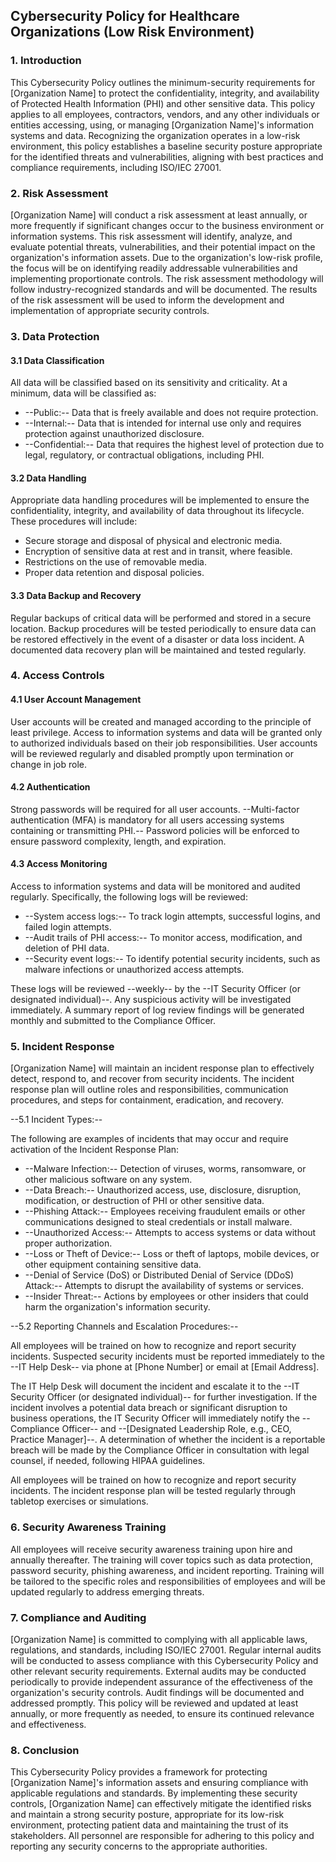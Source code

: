 ## Cybersecurity Policy for Healthcare Organizations (Low Risk Environment)

### 1. Introduction

This Cybersecurity Policy outlines the minimum-security requirements for [Organization Name] to protect the confidentiality, integrity, and availability of Protected Health Information (PHI) and other sensitive data. This policy applies to all employees, contractors, vendors, and any other individuals or entities accessing, using, or managing [Organization Name]'s information systems and data. Recognizing the organization operates in a low-risk environment, this policy establishes a baseline security posture appropriate for the identified threats and vulnerabilities, aligning with best practices and compliance requirements, including ISO/IEC 27001.

### 2. Risk Assessment

[Organization Name] will conduct a risk assessment at least annually, or more frequently if significant changes occur to the business environment or information systems. This risk assessment will identify, analyze, and evaluate potential threats, vulnerabilities, and their potential impact on the organization's information assets. Due to the organization's low-risk profile, the focus will be on identifying readily addressable vulnerabilities and implementing proportionate controls. The risk assessment methodology will follow industry-recognized standards and will be documented. The results of the risk assessment will be used to inform the development and implementation of appropriate security controls.

### 3. Data Protection

#### 3.1 Data Classification

All data will be classified based on its sensitivity and criticality. At a minimum, data will be classified as:

-   --Public:-- Data that is freely available and does not require protection.
-   --Internal:-- Data that is intended for internal use only and requires protection against unauthorized disclosure.
-   --Confidential:-- Data that requires the highest level of protection due to legal, regulatory, or contractual obligations, including PHI.

#### 3.2 Data Handling

Appropriate data handling procedures will be implemented to ensure the confidentiality, integrity, and availability of data throughout its lifecycle. These procedures will include:

-   Secure storage and disposal of physical and electronic media.
-   Encryption of sensitive data at rest and in transit, where feasible.
-   Restrictions on the use of removable media.
-   Proper data retention and disposal policies.

#### 3.3 Data Backup and Recovery

Regular backups of critical data will be performed and stored in a secure location. Backup procedures will be tested periodically to ensure data can be restored effectively in the event of a disaster or data loss incident. A documented data recovery plan will be maintained and tested regularly.

### 4. Access Controls

#### 4.1 User Account Management

User accounts will be created and managed according to the principle of least privilege. Access to information systems and data will be granted only to authorized individuals based on their job responsibilities. User accounts will be reviewed regularly and disabled promptly upon termination or change in job role.

#### 4.2 Authentication

Strong passwords will be required for all user accounts. --Multi-factor authentication (MFA) is mandatory for all users accessing systems containing or transmitting PHI.-- Password policies will be enforced to ensure password complexity, length, and expiration.

#### 4.3 Access Monitoring

Access to information systems and data will be monitored and audited regularly. Specifically, the following logs will be reviewed:

-   --System access logs:-- To track login attempts, successful logins, and failed login attempts.
-   --Audit trails of PHI access:-- To monitor access, modification, and deletion of PHI data.
-   --Security event logs:-- To identify potential security incidents, such as malware infections or unauthorized access attempts.

These logs will be reviewed --weekly-- by the --IT Security Officer (or designated individual)--. Any suspicious activity will be investigated immediately.  A summary report of log review findings will be generated monthly and submitted to the Compliance Officer.

### 5. Incident Response

[Organization Name] will maintain an incident response plan to effectively detect, respond to, and recover from security incidents. The incident response plan will outline roles and responsibilities, communication procedures, and steps for containment, eradication, and recovery.

--5.1 Incident Types:--

The following are examples of incidents that may occur and require activation of the Incident Response Plan:

-   --Malware Infection:-- Detection of viruses, worms, ransomware, or other malicious software on any system.
-   --Data Breach:-- Unauthorized access, use, disclosure, disruption, modification, or destruction of PHI or other sensitive data.
-   --Phishing Attack:-- Employees receiving fraudulent emails or other communications designed to steal credentials or install malware.
-   --Unauthorized Access:-- Attempts to access systems or data without proper authorization.
-   --Loss or Theft of Device:-- Loss or theft of laptops, mobile devices, or other equipment containing sensitive data.
-   --Denial of Service (DoS) or Distributed Denial of Service (DDoS) Attack:-- Attempts to disrupt the availability of systems or services.
-   --Insider Threat:--  Actions by employees or other insiders that could harm the organization's information security.

--5.2 Reporting Channels and Escalation Procedures:--

All employees will be trained on how to recognize and report security incidents. Suspected security incidents must be reported immediately to the --IT Help Desk-- via phone at [Phone Number] or email at [Email Address].

The IT Help Desk will document the incident and escalate it to the --IT Security Officer (or designated individual)-- for further investigation. If the incident involves a potential data breach or significant disruption to business operations, the IT Security Officer will immediately notify the --Compliance Officer-- and --[Designated Leadership Role, e.g., CEO, Practice Manager]--. A determination of whether the incident is a reportable breach will be made by the Compliance Officer in consultation with legal counsel, if needed, following HIPAA guidelines.

All employees will be trained on how to recognize and report security incidents. The incident response plan will be tested regularly through tabletop exercises or simulations.

### 6. Security Awareness Training

All employees will receive security awareness training upon hire and annually thereafter. The training will cover topics such as data protection, password security, phishing awareness, and incident reporting. Training will be tailored to the specific roles and responsibilities of employees and will be updated regularly to address emerging threats.

### 7. Compliance and Auditing

[Organization Name] is committed to complying with all applicable laws, regulations, and standards, including ISO/IEC 27001. Regular internal audits will be conducted to assess compliance with this Cybersecurity Policy and other relevant security requirements. External audits may be conducted periodically to provide independent assurance of the effectiveness of the organization's security controls. Audit findings will be documented and addressed promptly. This policy will be reviewed and updated at least annually, or more frequently as needed, to ensure its continued relevance and effectiveness.

### 8. Conclusion

This Cybersecurity Policy provides a framework for protecting [Organization Name]'s information assets and ensuring compliance with applicable regulations and standards. By implementing these security controls, [Organization Name] can effectively mitigate the identified risks and maintain a strong security posture, appropriate for its low-risk environment, protecting patient data and maintaining the trust of its stakeholders. All personnel are responsible for adhering to this policy and reporting any security concerns to the appropriate authorities.
